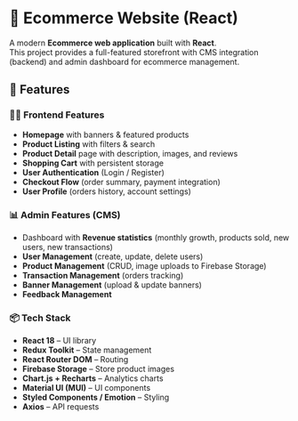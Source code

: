 # 🛒 Ecommerce Website (React)

A modern **Ecommerce web application** built with **React**.  
This project provides a full-featured storefront with CMS integration (backend) and admin dashboard for ecommerce management.

## 🚀 Features

### 👩‍💻 Frontend Features
- **Homepage** with banners & featured products
- **Product Listing** with filters & search
- **Product Detail** page with description, images, and reviews
- **Shopping Cart** with persistent storage
- **User Authentication** (Login / Register)
- **Checkout Flow** (order summary, payment integration)
- **User Profile** (orders history, account settings)

### 📊 Admin Features (CMS)
- Dashboard with **Revenue statistics** (monthly growth, products sold, new users, new transactions)
- **User Management** (create, update, delete users)
- **Product Management** (CRUD, image uploads to Firebase Storage)
- **Transaction Management** (orders tracking)
- **Banner Management** (upload & update banners)
- **Feedback Management**

### 📦 Tech Stack
- **React 18** – UI library
- **Redux Toolkit** – State management
- **React Router DOM** – Routing
- **Firebase Storage** – Store product images
- **Chart.js + Recharts** – Analytics charts
- **Material UI (MUI)** – UI components
- **Styled Components / Emotion** – Styling
- **Axios** – API requests 